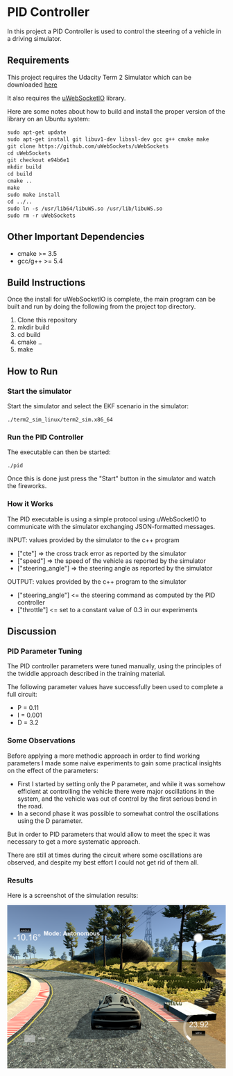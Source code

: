 # PID Controller

In this project a PID Controller is used to control the steering
of a vehicle in a driving simulator.

[//]: # (Image References)

[image01]: ./images/pid-controller.png "PID Controller"

## Requirements

This project requires the Udacity Term 2 Simulator which can be downloaded
[here](https://github.com/udacity/self-driving-car-sim/releases)

It also requires the [uWebSocketIO](https://github.com/uWebSockets/uWebSockets)
library.

Here are some notes about how to build and install the proper version of the
library on an Ubuntu system:

    sudo apt-get update
    sudo apt-get install git libuv1-dev libssl-dev gcc g++ cmake make
    git clone https://github.com/uWebSockets/uWebSockets
    cd uWebSockets
    git checkout e94b6e1
    mkdir build
    cd build
    cmake ..
    make
    sudo make install
    cd ../..
    sudo ln -s /usr/lib64/libuWS.so /usr/lib/libuWS.so
    sudo rm -r uWebSockets

## Other Important Dependencies

* cmake >= 3.5
* gcc/g++ >= 5.4

## Build Instructions

Once the install for uWebSocketIO is complete, the main program can be built
and run by doing the following from the project top directory.

1. Clone this repository
2. mkdir build
3. cd build
4. cmake ..
5. make

## How to Run

### Start the simulator

Start the simulator and select the EKF scenario in the simulator:

    ./term2_sim_linux/term2_sim.x86_64

### Run the PID Controller

The executable can then be started:

    ./pid

Once this is done just press the "Start" button in the simulator and
watch the fireworks.

### How it Works

The PID executable is using a simple protocol using uWebSocketIO to
communicate with the simulator exchanging JSON-formatted messages.

INPUT: values provided by the simulator to the c++ program

* ["cte"] => the cross track error as reported by the simulator
* ["speed"] => the speed of the vehicle as reported by the simulator
* ["steering_angle"] => the steering angle as reported by the simulator


OUTPUT: values provided by the c++ program to the simulator

* ["steering_angle"] <= the steering command as computed by the PID controller
* ["throttle"] <= set to a constant value of 0.3 in our experiments

## Discussion

### PID Parameter Tuning

The PID controller parameters were tuned manually, using the principles of the twiddle
approach described in the training material.

The following parameter values have successfully been used to complete a full circuit:

* P = 0.11
* I = 0.001
* D = 3.2

### Some Observations

Before applying a more methodic approach in order to find working parameters I made
some naive experiments to gain some practical insights on the effect of the parameters:

* First I started by setting only the P parameter, and while it was somehow efficient at controlling
  the vehicle there were major oscillations in the system, and the vehicle was out of control
  by the first serious bend in the road.
* In a second phase it was possible to somewhat control the oscillations using the D parameter.

But in order to PID parameters that would allow to meet the spec it was necessary to get a more
systematic approach.

There are still at times during the circuit where some oscillations are observed, and despite
my best effort I could not get rid of them all.


### Results

Here is a screenshot of the simulation results:

![test result][image01]
